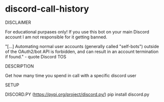 # discord-call-history

DISCLAIMER 

For educational purpases only! If you use this bot on your main Discord account I am not responsible for it getting banned.

"[...] Automating normal user accounts (generally called "self-bots") outside of the OAuth2/bot API is forbidden, and can result in an account termination if found." - quote Discord TOS

DESCRIPTION

Get how many time you spend in call with a specific discord user

SETUP

DISCORD.PY (https://pypi.org/project/discord.py/) pip install discord.py
